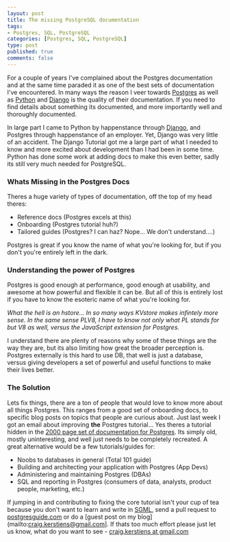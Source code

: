 ```yaml
--- 
layout: post
title: The missing PostgreSQL documentation
tags: 
- Postgres, SQL, PostgreSQL
categories: [Postgres, SQL, PostgreSQL]
type: post
published: true
comments: false
---
```


For a couple of years I've complained about the Postgres documentation and at the same time paraded it as one of the best sets of documentation I've encountered. In many ways the reason I veer towards [Postgres](http://www.postgresql.org) as well as [Python](http://www.python.org) and [Django](http://www.djangoproject.com) is the quality of their documentation. If you need to find details about something its documented, and more importantly well and thoroughly documented. 

In large part I came to Python by happenstance through [Django](http://www.djangoproject.com), and Postgres through happenstance of an employer. Yet, Django was very little of an accident. The Django Tutorial got me a large part of what I needed to know and more excited about development than I had been in some time. Python has done some work at adding docs to make this even better, sadly its still very much needed for PostgreSQL. 

<!--more-->

### Whats Missing in the Postgres Docs

Theres a huge variety of types of documentation, off the top of my head theres:

* Reference docs (Postgres excels at this)
* Onboarding (Postgres tutorial huh?)
* Tailored guides (Postgres? I can haz? Nope... We don't understand....)

Postgres is great if you know the name of what you're looking for, but if you don't you're entirely left in the dark. 

### Understanding the power of Postgres

Postgres is good enough at performance, good enough at usability, and awesome at how powerful and flexible it can be. But all of this is entirely lost if you have to know the esoteric name of what you're looking for. 

*What the hell is an hstore... In so many ways KVstore makes infintely more sense. In the same sense PLV8, I have to know not only what PL stands for but V8 as well, versus the JavaScript extension for Postgres.* 

I understand there are plenty of reasons why some of these things are the way they are, but its also limiting how great the broader perception is. Postgres externally is this hard to use DB, that well is just a database, versus giving developers a set of powerful and useful functions to make their lives better.

### The Solution

Lets fix things, there are a ton of people that would love to know more about all things Postgres. This ranges from a good set of onboarding docs, to specific blog posts on topics that people are curious about. Just last week I got an email about improving **the** Postgres tutorial... Yes theres a tutorial hidden in the [2000 page set of documentation for Postgres](http://www.postgresql.org/docs/9.2/static/tutorial.html). Its simply old, mostly uninteresting, and well just needs to be completely recreated. A great alternative would be a few tutorials/guides for:

* Noobs to databases in general (Total 101 guide)
* Building and architecting your application with Postgres (App Devs)
* Administering and maintaining Postgres (DBAs)
* SQL and reporting in Postgres (consumers of data, analysts, product people, marketing, etc.)

If jumping in and contributing to fixing the core tutorial isn't your cup of tea because you don't want to learn and write in [SGML](http://www-sul.stanford.edu/tools/tutorials/html2.0/gentle.html), send a pull request to [postgresguide.com](http://postgresguide.com) or do a [guest post on my blog](mailto:craig.kerstiens@gmail.com]. If thats too much effort please just let us know, what do you want to see - [craig.kerstiens at gmail.com](mailto:craig.kerstiens@gmail.com)